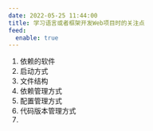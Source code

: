 ```yaml
---
date: 2022-05-25 11:44:00
title: 学习语言或者框架开发Web项目时的关注点
feed:
  enable: true
---
```

1. 依赖的软件
3. 启动方式
4. 文件结构
5. 依赖管理方式
6. 配置管理方式
7. 代码版本管理方式
8. 